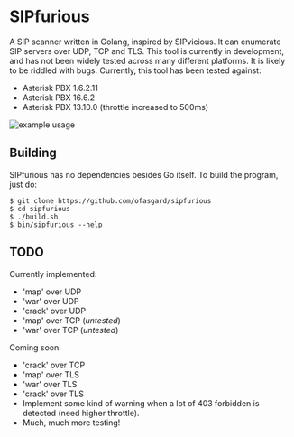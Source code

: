 # SIPfurious

A SIP scanner written in Golang, inspired by SIPvicious. It can enumerate SIP servers over UDP, TCP and TLS. This tool is currently in development, and has not been widely tested across many different platforms. It is likely to be riddled with bugs. Currently, this tool has been tested against:

- Asterisk PBX 1.6.2.11
- Asterisk PBX 16.6.2
- Asterisk PBX 13.10.0 (throttle increased to 500ms)

![example usage](https://user-images.githubusercontent.com/19550999/76960818-23da6880-6914-11ea-89d2-b7f2347e3e5d.png)

## Building

SIPfurious has no dependencies besides Go itself. To build the program, just do:

```shell
$ git clone https://github.com/ofasgard/sipfurious
$ cd sipfurious
$ ./build.sh
$ bin/sipfurious --help
```

## TODO

Currently implemented:

- 'map' over UDP
- 'war' over UDP
- 'crack' over UDP
- 'map' over TCP (*untested*)
- 'war' over TCP (*untested*)

Coming soon:

- 'crack' over TCP
- 'map' over TLS
- 'war' over TLS
- 'crack' over TLS
- Implement some kind of warning when a lot of 403 forbidden is detected (need higher throttle).
- Much, much more testing!


